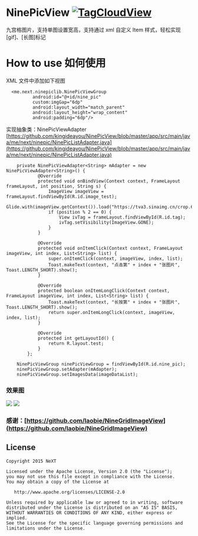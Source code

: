 # NinePicView [![TagCloudView](https://img.shields.io/badge/NeXT___-NinePicView-brightgreen.svg?style=flat)](https://kingideayou.github.io)

九宫格图片，支持单图设置宽高，支持通过 xml 自定义 Item 样式，轻松实现[gif]、[长图]标记

# How to use 如何使用

XML 文件中添加如下视图

      <me.next.ninepiclib.NinePicViewGroup
              android:id="@+id/nine_pic"
              custom:imgGap="6dp"
              android:layout_width="match_parent"
              android:layout_height="wrap_content"
              android:padding="6dp"/>

实现抽象类：NinePicViewAdapter [https://github.com/kingideayou/NinePicView/blob/master/app/src/main/java/me/next/ninepic/NinePicListAdapter.java](https://github.com/kingideayou/NinePicView/blob/master/app/src/main/java/me/next/ninepic/NinePicListAdapter.java)

        private NinePicViewAdapter<String> mAdapter = new NinePicViewAdapter<String>() {
                @Override
                protected void onBindView(Context context, FrameLayout frameLayout, int position, String s) {
                    ImageView imageView = frameLayout.findViewById(R.id.image_test);
                    Glide.with(imageView.getContext()).load("https://tva3.sinaimg.cn/crop.6.0.753.753.180/6db4aff6jw8et9dnyhy7oj20lc0lcabg.jpg").into(imageView);
                    if (position % 2 == 0) {
                        View ivTag = frameLayout.findViewById(R.id.tag);
                        ivTag.setVisibility(ImageView.GONE);
                    }
                }

                @Override
                protected void onItemClick(Context context, FrameLayout imageView, int index, List<String> list) {
                    super.onItemClick(context, imageView, index, list);
                    Toast.makeText(context, "点击第" + index + "张图片", Toast.LENGTH_SHORT).show();
                }

                @Override
                protected boolean onItemLongClick(Context context, FrameLayout imageView, int index, List<String> list) {
                    Toast.makeText(context, "长按第" + index + "张图片", Toast.LENGTH_SHORT).show();
                    return super.onItemLongClick(context, imageView, index, list);
                }

                @Override
                protected int getLayoutId() {
                    return R.layout.test;
                }
            };

        NinePicViewGroup ninePicViewGroup = findViewById(R.id.nine_pic);
        ninePicViewGroup.setAdapter(mAdapter);
        ninePicViewGroup.setImagesData(imageDataList);


### 效果图

![](http://ww1.sinaimg.cn/mw690/6db4aff6ly1fkt7277qgkj20wg198wl8.jpg)
![](http://ww1.sinaimg.cn/mw690/6db4aff6ly1fkt6zfkpf5g20gv0omu0x.gif)

### 感谢：[https://github.com/laobie/NineGridImageView](https://github.com/laobie/NineGridImageView)

## License

    Copyright 2015 NeXT

    Licensed under the Apache License, Version 2.0 (the "License");
    you may not use this file except in compliance with the License.
    You may obtain a copy of the License at

       http://www.apache.org/licenses/LICENSE-2.0

    Unless required by applicable law or agreed to in writing, software
    distributed under the License is distributed on an "AS IS" BASIS,
    WITHOUT WARRANTIES OR CONDITIONS OF ANY KIND, either express or implied.
    See the License for the specific language governing permissions and
    limitations under the License.

